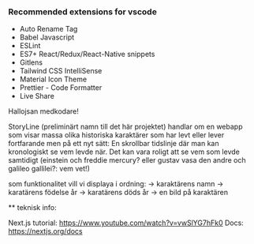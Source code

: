 ### Recommended extensions for vscode

- Auto Rename Tag
- Babel Javascript
- ESLint
- ES7+ React/Redux/React-Native snippets
- Gitlens
- Tailwind CSS IntelliSense
- Material Icon Theme
- Prettier - Code Formatter
- Live Share

Hallojsan medkodare! 

StoryLine (preliminärt namn till det här projektet) handlar om en webapp som 
visar massa olika historiska karaktärer som har levt eller lever fortfarande 
men på ett nyt sätt: 
En skrollbar tidslinje där man kan kronologiskt se vem levde när. 
Det kan vara roligt att se vem som levde samtidigt (einstein och freddie mercury? eller 
gustav vasa den andre och galileo gallilei?: vem vet!) 

som funktionalitet vill vi displaya i ordning: 
-> karaktärens namn
-> karatärens födelse år 
-> karatärens döds år 
-> en bild på karaktären

** teknisk info: 

Next.js tutorial:
https://www.youtube.com/watch?v=vwSlYG7hFk0
Docs:
https://nextjs.org/docs
 
